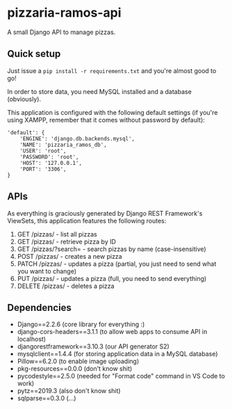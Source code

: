 # pizzaria-ramos-api
A small Django API to manage pizzas.

## Quick setup
Just issue a `pip install -r requirements.txt` and you're almost good to go!

In order to store data, you need MySQL installed and a database (obviously).

This application is configured with the following default settings (if you're using XAMPP, remember that it comes without password by default):
```
'default': {
    'ENGINE': 'django.db.backends.mysql',
    'NAME': 'pizzaria_ramos_db',
    'USER': 'root',
    'PASSWORD': 'root',
    'HOST': '127.0.0.1',
    'PORT': '3306',
}
```

## APIs

As everything is graciously generated by Django REST Framework's ViewSets, this application features the following routes:

1. GET /pizzas/ - list all pizzas
2. GET /pizzas/<insert-pizza-id> - retrieve pizza by ID
3. GET /pizzas/?search=<insert-pizza-name> - search pizzas by name (case-insensitive)
4. POST /pizzas/ - creates a new pizza
5. PATCH /pizzas/<insert-pizza-id> - updates a pizza (partial, you just need to send what you want to change)
6. PUT /pizzas/<insert-pizza-id> - updates a pizza (full, you need to send everything)
7. DELETE /pizzas/<insert-pizza-id> - deletes a pizza

## Dependencies
- Django==2.2.6 (core library for everything :)
- django-cors-headers==3.1.1 (to allow web apps to consume API in localhost)
- djangorestframework==3.10.3 (our API generator S2)
- mysqlclient==1.4.4 (for storing application data in a MySQL database)
- Pillow==6.2.0 (to enable image uploading)
- pkg-resources==0.0.0 (don't know shit)
- pycodestyle==2.5.0 (needed for "Format code" command in VS Code to work)
- pytz==2019.3 (also don't know shit)
- sqlparse==0.3.0 (...)